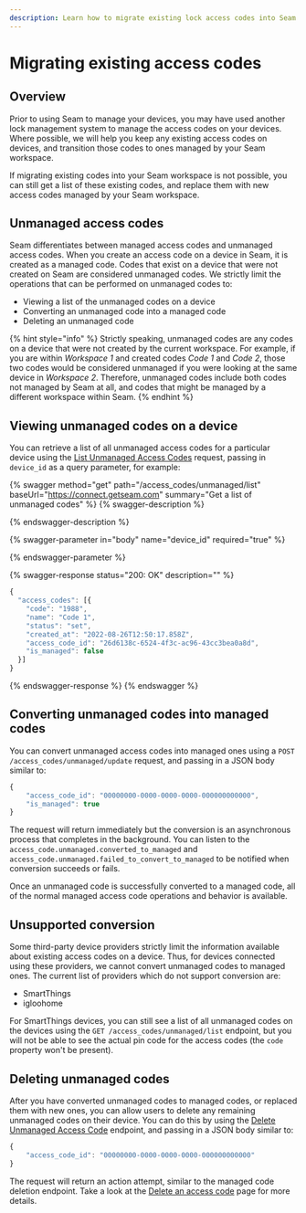 ```yaml
---
description: Learn how to migrate existing lock access codes into Seam
---
```


# Migrating existing access codes

## Overview

Prior to using Seam to manage your devices, you may have used another lock management system to manage the access codes on your devices. Where possible, we will help you keep any existing access codes on devices, and transition those codes to ones managed by your Seam workspace.

If migrating existing codes into your Seam workspace is not possible, you can still get a list of these existing codes, and replace them with new access codes managed by your Seam workspace.

## Unmanaged access codes

Seam differentiates between managed access codes and unmanaged access codes. When you create an access code on a device in Seam, it is created as a managed code. Codes that exist on a device that were not created on Seam are considered unmanaged codes. We strictly limit the operations that can be performed on unmanaged codes to:

* Viewing a list of the unmanaged codes on a device
* Converting an unmanaged code into a managed code
* Deleting an unmanaged code

{% hint style="info" %}
Strictly speaking, unmanaged codes are any codes on a device that were not created by the current workspace. For example, if you are within _Workspace 1_ and created codes _Code 1_ and _Code 2_, those two codes would be considered unmanaged if you were looking at the same device in _Workspace 2_. Therefore, unmanaged codes include both codes not managed by Seam at all, and codes that might be managed by a different workspace within Seam.
{% endhint %}

## Viewing unmanaged codes on a device

You can retrieve a list of all unmanaged access codes for a particular device using the [List Unmanaged Access Codes](../../../api-clients/access-codes/list-unmanaged-access-codes.md) request, passing in `device_id` as a query parameter, for example:

{% swagger method="get" path="/access_codes/unmanaged/list" baseUrl="https://connect.getseam.com" summary="Get a list of unmanaged codes" %}
{% swagger-description %}

{% endswagger-description %}

{% swagger-parameter in="body" name="device_id" required="true" %}

{% endswagger-parameter %}

{% swagger-response status="200: OK" description="" %}
```javascript
{
  "access_codes": [{
    "code": "1988",
    "name": "Code 1",
    "status": "set",
    "created_at": "2022-08-26T12:50:17.858Z",
    "access_code_id": "26d6138c-6524-4f3c-ac96-43cc3bea0a8d",
    "is_managed": false
  }]
}
```
{% endswagger-response %}
{% endswagger %}

## Converting unmanaged codes into managed codes

You can convert unmanaged access codes into managed ones using a `POST /access_codes/unmanaged/update` request, and passing in a JSON body similar to:

```js
{
    "access_code_id": "00000000-0000-0000-0000-000000000000",
    "is_managed": true
}
```

The request will return immediately but the conversion is an asynchronous process that completes in the background. You can listen to the `access_code.unmanaged.converted_to_managed` and `access_code.unmanaged.failed_to_convert_to_managed` to be notified when conversion succeeds or fails.

Once an unmanaged code is successfully converted to a managed code, all of the normal managed access code operations and behavior is available.

## Unsupported conversion

Some third-party device providers strictly limit the information available about existing access codes on a device. Thus, for devices connected using these providers, we cannot convert unmanaged codes to managed ones. The current list of providers which do not support conversion are:

* SmartThings
* igloohome

For SmartThings devices, you can still see a list of all unmanaged codes on the devices using the `GET /access_codes/unmanaged/list` endpoint, but you will not be able to see the actual pin code for the access codes (the `code` property won't be present).

## Deleting unmanaged codes

After you have converted unmanaged codes to managed codes, or replaced them with new ones, you can allow users to delete any remaining unmanaged codes on their device. You can do this by using the [Delete Unmanaged Access Code](../../../api-clients/access-codes/delete-an-unmanaged-access-code.md) endpoint, and passing in a JSON body similar to:

```js
{
    "access_code_id": "00000000-0000-0000-0000-000000000000"
}
```

The request will return an action attempt, similar to the managed code deletion endpoint. Take a look at the [Delete an access code](../../../api-clients/access-codes/delete-an-access-code.md) page for more details.
